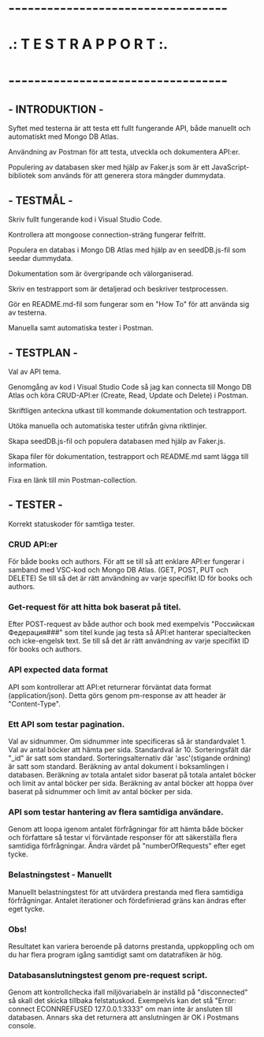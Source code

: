 # ----------------------------------
# .: T E S T R A P P O R T :.
# ----------------------------------

## - INTRODUKTION - 

Syftet med testerna är att testa ett fullt fungerande API,
både manuellt och automatiskt med Mongo DB Atlas.

Användning av Postman för att testa, utveckla och dokumentera
API:er.

Populering av databasen sker med hjälp av Faker.js som 
är ett JavaScript-bibliotek som används för att generera
stora mängder dummydata.

## - TESTMÅL - 

Skriv fullt fungerande kod i Visual Studio Code.

Kontrollera att mongoose connection-sträng fungerar felfritt.

Populera en databas i Mongo DB Atlas med hjälp
av en seedDB.js-fil som seedar dummydata.

Dokumentation som är övergripande och välorganiserad.

Skriv en testrapport som är detaljerad och beskriver
testprocessen.

Gör en README.md-fil som fungerar som en "How To"
för att använda sig av testerna.

Manuella samt automatiska tester i Postman.

## - TESTPLAN - 

Val av API tema.

Genomgång av kod i Visual Studio Code så jag kan connecta
till Mongo DB Atlas och köra CRUD-API:er
(Create, Read, Update och Delete) i Postman.

Skriftligen anteckna utkast till kommande
dokumentation och testrapport.

Utöka manuella och automatiska tester utifrån
givna riktlinjer.

Skapa seedDB.js-fil och populera databasen med
hjälp av Faker.js.

Skapa filer för dokumentation, testrapport
och README.md samt lägga till information.

Fixa en länk till min Postman-collection.

## - TESTER -

Korrekt statuskoder för samtliga tester.

### CRUD API:er
För både books och authors.
För att se till så att enklare API:er
fungerar i samband med VSC-kod och Mongo DB Atlas.
(GET, POST, PUT och DELETE)
Se till så det är rätt användning av varje specifikt
ID för books och authors.

### Get-request för att hitta bok baserat på titel.
Efter POST-request av både author och book
med exempelvis "Российская Федерация###" som titel
kunde jag testa så API:et hanterar specialtecken och
icke-engelsk text. 
Se till så det är rätt användning av varje specifikt
ID för books och authors.

### API expected data format
API som kontrollerar att API:et returnerar
förväntat data format (application/json).
Detta görs genom pm-response av att header är
"Content-Type".

### Ett API som testar pagination.
Val av sidnummer. Om sidnummer inte specificeras så är standardvalet 1.
Val av antal böcker att hämta per sida. Standardval är 10.
Sorteringsfält där "_id" är satt som standard.
Sorteringsalternativ där 'asc'(stigande ordning) är satt som standard.
Beräkning av antal dokument i boksamlingen i databasen.
Beräkning av totala antalet sidor baserat på totala antalet böcker
och limit av antal böcker per sida.
Beräkning av antal böcker att hoppa över baserat på sidnummer och
limit av antal böcker per sida.

### API som testar hantering av flera samtidiga användare.
Genom att loopa igenom antalet förfrågningar för att hämta
både böcker och författare så testar vi förväntade responser
för att säkerställa flera samtidiga förfrågningar.
Ändra värdet på "numberOfRequests" efter eget tycke.

### Belastningstest - Manuellt
Manuellt belastningstest för att utvärdera prestanda
med flera samtidiga förfrågningar.
Antalet iterationer och fördefinierad gräns kan
ändras efter eget tycke.
### Obs!
Resultatet kan variera beroende på datorns prestanda, uppkoppling
och om du har flera program igång samtidigt samt om
datatrafiken är hög.

### Databasanslutningstest genom pre-request script.
Genom att kontrollchecka ifall miljövariabeln är
inställd på "disconnected" så skall det skicka tillbaka felstatuskod.
Exempelvis kan det stå "Error: connect ECONNREFUSED 127.0.0.1:3333"
om man inte är ansluten till databasen.
Annars ska det returnera att anslutningen är OK i Postmans console.
